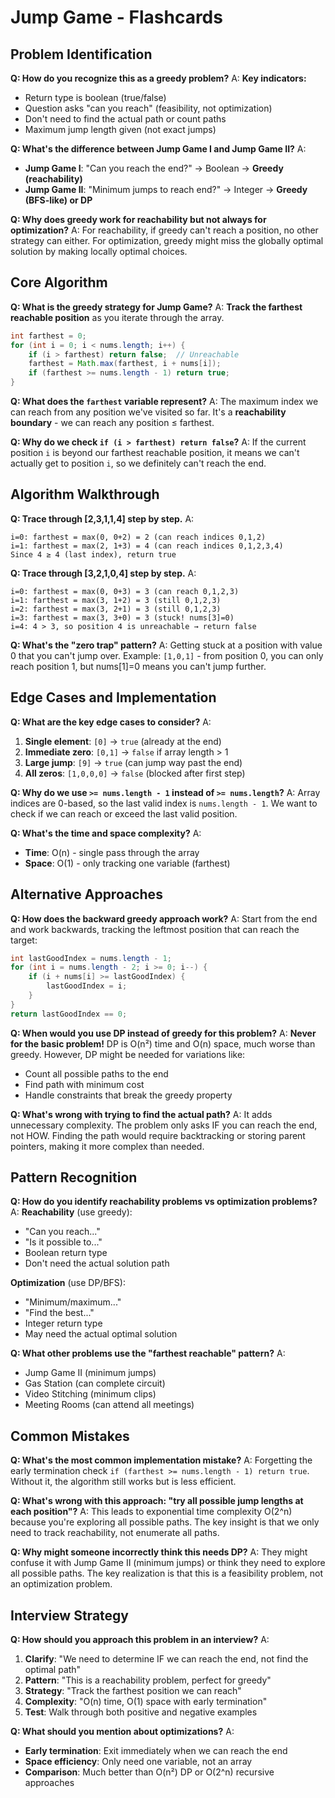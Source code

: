 # Jump Game - Flashcards

## Problem Identification

**Q: How do you recognize this as a greedy problem?**
A: **Key indicators:**
- Return type is boolean (true/false)
- Question asks "can you reach" (feasibility, not optimization)
- Don't need to find the actual path or count paths
- Maximum jump length given (not exact jumps)

**Q: What's the difference between Jump Game I and Jump Game II?**
A:
- **Jump Game I**: "Can you reach the end?" → Boolean → **Greedy (reachability)**
- **Jump Game II**: "Minimum jumps to reach end?" → Integer → **Greedy (BFS-like) or DP**

**Q: Why does greedy work for reachability but not always for optimization?**
A: For reachability, if greedy can't reach a position, no other strategy can either. For optimization, greedy might miss the globally optimal solution by making locally optimal choices.

## Core Algorithm

**Q: What is the greedy strategy for Jump Game?**
A: **Track the farthest reachable position** as you iterate through the array.
```java
int farthest = 0;
for (int i = 0; i < nums.length; i++) {
    if (i > farthest) return false;  // Unreachable
    farthest = Math.max(farthest, i + nums[i]);
    if (farthest >= nums.length - 1) return true;
}
```

**Q: What does the `farthest` variable represent?**
A: The maximum index we can reach from any position we've visited so far. It's a **reachability boundary** - we can reach any position ≤ farthest.

**Q: Why do we check `if (i > farthest) return false`?**
A: If the current position `i` is beyond our farthest reachable position, it means we can't actually get to position `i`, so we definitely can't reach the end.

## Algorithm Walkthrough

**Q: Trace through [2,3,1,1,4] step by step.**
A:
```
i=0: farthest = max(0, 0+2) = 2 (can reach indices 0,1,2)
i=1: farthest = max(2, 1+3) = 4 (can reach indices 0,1,2,3,4)
Since 4 ≥ 4 (last index), return true
```

**Q: Trace through [3,2,1,0,4] step by step.**
A:
```
i=0: farthest = max(0, 0+3) = 3 (can reach 0,1,2,3)
i=1: farthest = max(3, 1+2) = 3 (still 0,1,2,3)
i=2: farthest = max(3, 2+1) = 3 (still 0,1,2,3)
i=3: farthest = max(3, 3+0) = 3 (stuck! nums[3]=0)
i=4: 4 > 3, so position 4 is unreachable → return false
```

**Q: What's the "zero trap" pattern?**
A: Getting stuck at a position with value 0 that you can't jump over.
Example: `[1,0,1]` - from position 0, you can only reach position 1, but nums[1]=0 means you can't jump further.

## Edge Cases and Implementation

**Q: What are the key edge cases to consider?**
A:
1. **Single element**: `[0]` → `true` (already at the end)
2. **Immediate zero**: `[0,1]` → `false` if array length > 1
3. **Large jump**: `[9]` → `true` (can jump way past the end)
4. **All zeros**: `[1,0,0,0]` → `false` (blocked after first step)

**Q: Why do we use `>= nums.length - 1` instead of `>= nums.length`?**
A: Array indices are 0-based, so the last valid index is `nums.length - 1`. We want to check if we can reach or exceed the last valid position.

**Q: What's the time and space complexity?**
A:
- **Time**: O(n) - single pass through the array
- **Space**: O(1) - only tracking one variable (farthest)

## Alternative Approaches

**Q: How does the backward greedy approach work?**
A: Start from the end and work backwards, tracking the leftmost position that can reach the target:
```java
int lastGoodIndex = nums.length - 1;
for (int i = nums.length - 2; i >= 0; i--) {
    if (i + nums[i] >= lastGoodIndex) {
        lastGoodIndex = i;
    }
}
return lastGoodIndex == 0;
```

**Q: When would you use DP instead of greedy for this problem?**
A: **Never for the basic problem!** DP is O(n²) time and O(n) space, much worse than greedy. However, DP might be needed for variations like:
- Count all possible paths to the end
- Find path with minimum cost
- Handle constraints that break the greedy property

**Q: What's wrong with trying to find the actual path?**
A: It adds unnecessary complexity. The problem only asks IF you can reach the end, not HOW. Finding the path would require backtracking or storing parent pointers, making it more complex than needed.

## Pattern Recognition

**Q: How do you identify reachability problems vs optimization problems?**
A:
**Reachability** (use greedy):
- "Can you reach..."
- "Is it possible to..."
- Boolean return type
- Don't need the actual solution path

**Optimization** (use DP/BFS):
- "Minimum/maximum..."
- "Find the best..."
- Integer return type
- May need the actual optimal solution

**Q: What other problems use the "farthest reachable" pattern?**
A:
- Jump Game II (minimum jumps)
- Gas Station (can complete circuit)
- Video Stitching (minimum clips)
- Meeting Rooms (can attend all meetings)

## Common Mistakes

**Q: What's the most common implementation mistake?**
A: Forgetting the early termination check `if (farthest >= nums.length - 1) return true`. Without it, the algorithm still works but is less efficient.

**Q: What's wrong with this approach: "try all possible jump lengths at each position"?**
A: This leads to exponential time complexity O(2^n) because you're exploring all possible paths. The key insight is that we only need to track reachability, not enumerate all paths.

**Q: Why might someone incorrectly think this needs DP?**
A: They might confuse it with Jump Game II (minimum jumps) or think they need to explore all possible paths. The key realization is that this is a feasibility problem, not an optimization problem.

## Interview Strategy

**Q: How should you approach this problem in an interview?**
A:
1. **Clarify**: "We need to determine IF we can reach the end, not find the optimal path"
2. **Pattern**: "This is a reachability problem, perfect for greedy"
3. **Strategy**: "Track the farthest position we can reach"
4. **Complexity**: "O(n) time, O(1) space with early termination"
5. **Test**: Walk through both positive and negative examples

**Q: What should you mention about optimizations?**
A: 
- **Early termination**: Exit immediately when we can reach the end
- **Space efficiency**: Only need one variable, not an array
- **Comparison**: Much better than O(n²) DP or O(2^n) recursive approaches

